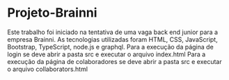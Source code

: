 # Projeto-Brainni
Este trabalho foi iniciado na tentativa de uma vaga back end junior para a empresa Brainni.
As tecnologias utilizadas foram HTML, CSS, JavaScript, Bootstrap, TypeScript, node.js e graphql.
Para a execução da página de login se deve abrir a pasta src e executar o arquivo index.html
Para a execução da página de colaboradores se deve abrir a pasta src e executar o arquivo collaborators.html
